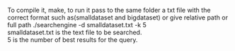 To compile it,
make,
to run it pass to the same folder a txt file with the correct format such as(smalldataset and bigdataset) or give relative path or full path
./searchengine -d smalldataset.txt -k 5     
smalldataset.txt is the text file to be searched.        
5 is the number of best results for the query. 
